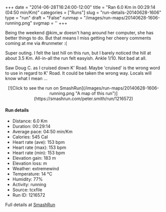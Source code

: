 +++
date = "2014-06-28T16:24:00-12:00"
title = "Ran 6.0 Km in 00:29:14 (04:50 min/Km)"
categories = ["Runs"]
slug = "run-details-20140628-1606"
type = "run"
draft = "False"
runmap = "/images/run-maps/20140628-1606-running.png"
svgmap = '<polyline points="92 48, 96 44, 99 33, 89 30, 67 35, 62 39, 42 56, 30 62, 6 70, 1 66, 0 63, 49 32, 64 39, 65 38, 70 35, 73 35, 74 33, 81 33, 88 30, 95 32, 99 32, 100 34, 98 38, 97 42, 99 44, 98 45">'
+++

Being the weekend @kim_w doesn't hang around her computer, she has better things to do. But that means I miss getting her cheery comments coming at me via #runmeter  :(

Super outing. I felt the last hill on this run, but I barely noticed the hill at about 3.5 Km. All-in-all the run felt easyish. Ankle 1/10. Not bad at all. 

Saw Doug C. as I cruised down K' Road. Maybe 'cruised' is the wrong word to use in regard to K' Road. It could be taken the wrong way. Locals will know what I mean ... 



<!--more-->

<center>
[![Click to see the run on SmashRun](/images/run-maps/20140628-1606-running.png "A map of this run")](https://smashrun.com/peter.smith/run/1216572)
</center>

#### Run details

* Distance: 6.0 Km
* Duration: 00:29:14
* Average pace: 04:50 min/Km
* Calories: 545 Cal
* Heart rate (ave): 153 bpm
* Heart rate (max): 153 bpm
* Heart rate (min): 153 bpm
* Elevation gain: 183 m
* Elevation loss:  m
* Weather: extremewind
* Temperature: 14 &deg;C
* Humidity: 77%
* Activity: running
* Source: tcxfile
* Run ID: 1216572

Full details at [SmashRun](https://smashrun.com/peter.smith/run/1216572)